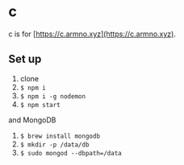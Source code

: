 # c

c is for [https://c.armno.xyz](https://c.armno.xyz).

## Set up

1. clone
2. `$ npm i`
3. `$ npm i -g nodemon`
4. `$ npm start`

and MongoDB

1. `$ brew install mongodb`
2. `$ mkdir -p /data/db`
3. `$ sudo mongod --dbpath=/data`
